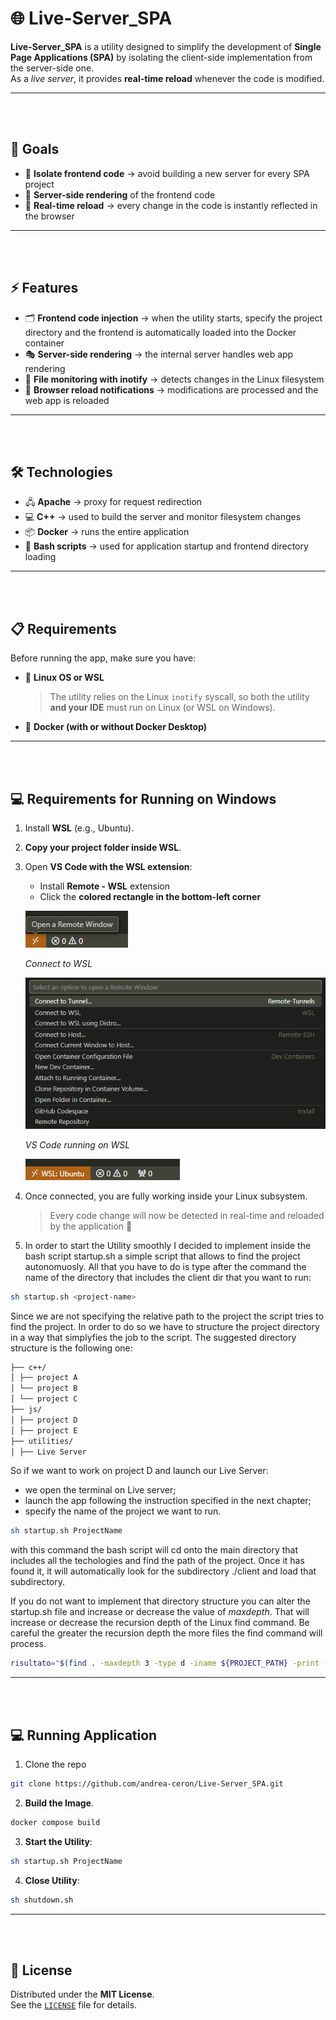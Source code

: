 
# 🌐 Live-Server_SPA

**Live-Server_SPA** is a utility designed to simplify the development of **Single Page Applications (SPA)** by isolating the client-side implementation from the server-side one.  
As a *live server*, it provides **real-time reload** whenever the code is modified.

---

<br><br>

## 🎯 Goals

- 🔹 **Isolate frontend code** → avoid building a new server for every SPA project  
- 🔹 **Server-side rendering** of the frontend code  
- 🔹 **Real-time reload** → every change in the code is instantly reflected in the browser  

---
<br><br>

## ⚡ Features

- 🗂️ **Frontend code injection** → when the utility starts, specify the project directory and the frontend is automatically loaded into the Docker container  
- 🎭 **Server-side rendering** → the internal server handles web app rendering  
- 👀 **File monitoring with inotify** → detects changes in the Linux filesystem  
- 🔄 **Browser reload notifications** → modifications are processed and the web app is reloaded  

---
<br><br>

## 🛠️ Technologies

- 🖧 **Apache** → proxy for request redirection  
- 💻 **C++** → used to build the server and monitor filesystem changes  
- 📦 **Docker** → runs the entire application  
- 🐚 **Bash scripts** → used for application startup and frontend directory loading  

---
<br><br>

## 📋 Requirements

Before running the app, make sure you have:

- 🐧 **Linux OS or WSL**  
  > The utility relies on the Linux `inotify` syscall, so both the utility **and your IDE** must run on Linux (or WSL on Windows).  
- 🐳 **Docker (with or without Docker Desktop)**  

---
<br><br>

## 💻 Requirements for Running on Windows

1. Install **WSL** (e.g., Ubuntu).  
2. **Copy your project folder inside WSL**.  
3. Open **VS Code with the WSL extension**:  
   - Install **Remote - WSL** extension  
   - Click the **colored rectangle in the bottom-left corner**   

   ![colored rectangle in the bottom-left corner](docs/image_1.png)

   *Connect to WSL* 


   ![Connect to WSL](docs/image_2.png)

   *VS Code running on WSL* 


   ![VS Code running on WSL](docs/image_3.png)

4. Once connected, you are fully working inside your Linux subsystem.  
   > Every code change will now be detected in real-time and reloaded by the application 🚀  

4. In order to start the Utility smoothly I decided to implement inside the bash script startup.sh a simple script that allows to find the project autonomuosly. All that you have to do is type after the command the name of the directory that includes the client dir that you want to run:
```bash
sh startup.sh <project-name>
```
Since we are not specifying the relative path to the project the script tries to find the project. In order to do so we have to structure the project directory in a way that simplyfies the job to the script. The suggested directory structure is the following one:
```bash
├── c++/
│ ├── project A
│ └── project B
│ └── project C
├── js/
│ ├── project D
│ ├── project E
├── utilities/
│ ├── Live Server
```
So if we want to work on project D and launch our Live Server:
- we open the terminal on Live server;
- launch the app following the instruction specified in the next chapter;
- specify the name of the project we want to run.  

```bash
sh startup.sh ProjectName
```

with this command the bash script will cd onto the main directory that includes all the techologies and find the path of the project. Once it has found it, it will automatically look for the subdirectory ./client and load that subdirectory.

If you do not want to implement that directory structure you can alter the startup.sh file and increase or decrease the value of *maxdepth*. That will increase or decrease the recursion depth of the Linux find command. Be careful the greater the recursion depth the more files the find command will process.
```bash
risultato="$(find . -maxdepth 3 -type d -iname ${PROJECT_PATH} -print -quit)/client"
```
---
<br><br>


## 💻 Running Application

1. Clone the repo
```bash
git clone https://github.com/andrea-ceron/Live-Server_SPA.git
```

2. **Build the Image**.  
```bash
docker compose build
```

3. **Start the Utility**:  
```bash
sh startup.sh ProjectName
```

4. **Close Utility**:
```bash
sh shutdown.sh 
```

---
<br><br>

## 📜 License

Distributed under the **MIT License**.  
See the [`LICENSE`](./LICENSE) file for details.

